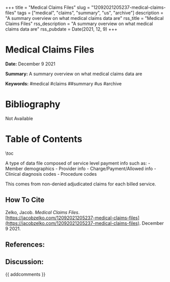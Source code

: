 +++
title = "Medical Claims Files"
slug = "12092021205237-medical-claims-files"
tags = ["medical", "claims", "summary", "us", "archive"]
description = "A summary overview on what medical claims data are"
rss_title = "Medical Claims Files"
rss_description = "A summary overview on what medical claims data are"
rss_pubdate = Date(2021, 12, 9)
+++



Medical Claims Files
=========

**Date:** December 9 2021

**Summary:** A summary overview on what medical claims data are

**Keywords:** #medical #claims ##summary #us #archive

Bibliography
==========

Not Available

Table of Contents
=========

\toc

A type of data file composed of service level payment info such as: 	- Member demographics 	- Provider info 	- Charge/Payment/Allowed info 	- Clinical diagnosis codes 	- Procedure codes 

This comes from non-denied adjudicated claims for each billed service.
## How To Cite

 Zelko, Jacob. _Medical Claims Files_. [https://jacobzelko.com/12092021205237-medical-claims-files](https://jacobzelko.com/12092021205237-medical-claims-files). December 9 2021.
## References:
## Discussion: 

{{ addcomments }}
